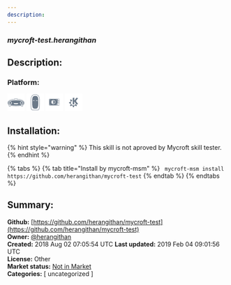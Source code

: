 ```yaml
---
description: 
---
```


### _mycroft-test.herangithan_  
## Description:  
  
### Platform:  
 ![Mark I](../.gitbook/assets/mark-1-icon.png)  ![Mark II](../.gitbook/assets/mark-2-icon.png)  ![Picroft](../.gitbook/assets/picroft-icon.png)  ![plasmoid](../.gitbook/assets/kde.png)   
## Installation:  
{% hint style="warning" %}
This skill is not aproved by Mycroft skill tester.
{% endhint %}
    
{% tabs %}
{% tab title="Install by mycroft-msm" %}
``` mycroft-msm install https://github.com/herangithan/mycroft-test```
{% endtab %}
  {% endtabs %}
    
## Summary:  
**Github:** [https://github.com/herangithan/mycroft-test](https://github.com/herangithan/mycroft-test)  
**Owner:** [@herangithan](https://github.com/herangithan)  
**Created:** 2018 Aug 02 07:05:54 UTC  **Last updated:** 2019 Feb 04 09:01:56 UTC  
**License:** Other  
**Market status:** [Not in Market](https://market.mycroft.ai/skill/)  
**Categories:** [ uncategorized ]   

